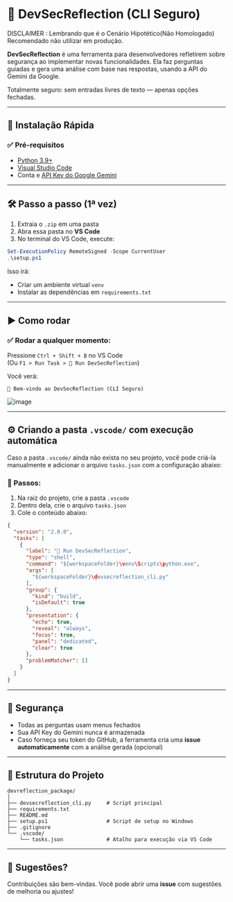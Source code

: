 # 🧠 DevSecReflection (CLI Seguro) 

DISCLAIMER :  Lembrando que é o Cenário Hipotético(Não Homologado) Recomendado não utilizar em produção. 

**DevSecReflection** é uma ferramenta para desenvolvedores refletirem sobre segurança ao implementar novas funcionalidades. Ela faz perguntas guiadas e gera uma análise com base nas respostas, usando a API do Gemini da Google.

Totalmente seguro: sem entradas livres de texto — apenas opções fechadas.

---

## 🚀 Instalação Rápida

### ✅ Pré-requisitos

- [Python 3.9+](https://www.python.org/downloads/)
- [Visual Studio Code](https://code.visualstudio.com/)
- Conta e [API Key do Google Gemini](https://aistudio.google.com/app/apikey)

---

## 🛠️ Passo a passo (1ª vez)

1. Extraia o `.zip` em uma pasta
2. Abra essa pasta no **VS Code**
3. No terminal do VS Code, execute:

```powershell
Set-ExecutionPolicy RemoteSigned -Scope CurrentUser
.\setup.ps1
```

Isso irá:
- Criar um ambiente virtual `venv`
- Instalar as dependências em `requirements.txt`

---

## ▶️ Como rodar

### ✅ Rodar a qualquer momento:

Pressione `Ctrl + Shift + B` no VS Code  
(Ou `F1 > Run Task > 🧠 Run DevSecReflection`)

Você verá:

```
🧠 Bem-vindo ao DevSecReflection (CLI Seguro)
```
![image](https://github.com/user-attachments/assets/bec7f959-cfce-4f20-98df-5973aa6288d4)

---

## ⚙️ Criando a pasta `.vscode/` com execução automática

Caso a pasta `.vscode/` ainda não exista no seu projeto, você pode criá-la manualmente e adicionar o arquivo `tasks.json` com a configuração abaixo:

### 📁 Passos:

1. Na raiz do projeto, crie a pasta `.vscode`
2. Dentro dela, crie o arquivo `tasks.json`
3. Cole o conteúdo abaixo:

```json
{
  "version": "2.0.0",
  "tasks": [
    {
      "label": "🧠 Run DevSecReflection",
      "type": "shell",
      "command": "${workspaceFolder}\venv\Scripts\python.exe",
      "args": [
        "${workspaceFolder}\devsecreflection_cli.py"
      ],
      "group": {
        "kind": "build",
        "isDefault": true
      },
      "presentation": {
        "echo": true,
        "reveal": "always",
        "focus": true,
        "panel": "dedicated",
        "clear": true
      },
      "problemMatcher": []
    }
  ]
}
```

---

## 🔐 Segurança

- Todas as perguntas usam menus fechados
- Sua API Key do Gemini nunca é armazenada
- Caso forneça seu token do GitHub, a ferramenta cria uma **issue automaticamente** com a análise gerada (opcional)

---

## 📂 Estrutura do Projeto

```
devreflection_package/
│
├── devsecreflection_cli.py     # Script principal
├── requirements.txt
├── README.md
├── setup.ps1                   # Script de setup no Windows
├── .gitignore
└── .vscode/
    └── tasks.json              # Atalho para execução via VS Code
```

---

## 💬 Sugestões?

Contribuições são bem-vindas. Você pode abrir uma **issue** com sugestões de melhoria ou ajustes!
